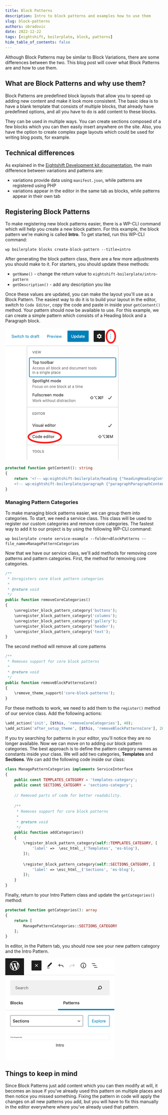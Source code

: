 ```yaml
---
title: Block Patterns
description: Intro to block patterns and examples how to use them
slug: block-patterns
authors: obradovic
date: 2022-12-22
tags: [eightshift, boilerplate, block, patterns]
hide_table_of_contents: false
---
```


Although Block Patterns may be similar to Block Variations, there are some differences between the two. This blog post will cover what Block Patterns are and how to use them.
<!--truncate-->

## What are Block Patterns and why use them?
Block Patterns are predefined block layouts that allow you to speed up adding new content and make it look more consistent. The basic idea is to have a blank template that consists of multiple blocks, that already have predefined options, and all you have to do is add content to these blocks.

They can be used in multiple ways. You can create sections composed of a few blocks which you can then easily insert anywhere on the site. Also, you have the option to create complex page layouts which could be used for writing blog posts, for example.

## Technical differences
As explained in the [Eightshift Development kit documentation](https://eightshift.com/docs/basics/blocks-patterns), the main difference between variations and patterns are:
- variations provide data using `manifest.json`, while patterns are registered using PHP
- variations appear in the editor in the same tab as blocks, while patterns appear in their own tab


## Registering Block Patterns
To make registering new block patterns easier, there is a WP-CLI command which will help you create a new block pattern. For this example, the block pattern we're making is called **Intro**. To get started, run this WP-CLI command:
```shell
wp boilerplate blocks create-block-pattern --title=intro
```

After generating the block pattern class, there are a few more adjustments you should make to it. For starters, you should update these methods:
- `getName()` - change the return value to `eightshift-boilerplate/intro-pattern`
- `getDescription()` - add any description you like

Once these values are updated, you can make the layout you'll use as a Block Pattern. The easiest way to do it is to build your layout in the editor, switch to `Code Editor`, copy the code and paste in inside your `getContent()` method. Your pattern should now be available to use. For this example, we can create a simple pattern which consists of a Heading block and a Paragraph block.

![Option to switch to Code Editor](/img/blog/code-editor.png)

```php
protected function getContent(): string
{
	return '<!-- wp:eightshift-boilerplate/heading {"headingHeadingContent":"Post title goes here","headingHeadingSize":"big"} /-->
	<!-- wp:eightshift-boilerplate/paragraph {"paragraphParagraphContent":"\u003cem\u003ePost intro goes here\u003c/em\u003e"} /-->';
}
```

### Managing Pattern Categories

To make managing block patterns easier, we can group them into categories. To start, we need a service class. This class will be used to register our custom categories and remove core categories. The fastest way to add it to our project is by using the following WP-CLI command:
```shell
wp boilerplate create service-example --folder=BlockPatterns --file_name=ManagePatternCategories
```

Now that we have our service class, we'll add methods for removing core patterns and pattern categories. First, the method for removing core categories.
```php
/**
 * Unregisters core block pattern categories
 *
 * @return void
 */
public function removeCoreCategories()
{
	\unregister_block_pattern_category('buttons');
	\unregister_block_pattern_category('columns');
	\unregister_block_pattern_category('gallery');
	\unregister_block_pattern_category('header');
	\unregister_block_pattern_category('text');
}
```
The second method will remove all core patterns

```php
/**
 * Removes support for core block patterns
 *
 * @return void
 */
public function removeBlockPatternsCore()
{
	\remove_theme_support('core-block-patterns');
}
```

For these methods to work, we need to add them to the `register()` method of our service class. Add the following actions:
```php
\add_action('init', [$this, 'removeCoreCategories'], 40);
\add_action('after_setup_theme', [$this, 'removeBlockPatternsCore'], 20);
```

If you try searching for patterns in your editor, you'll notice they are no longer available. Now we can move on to adding our block pattern categories. The best approach is to define the pattern category names as constants inside your class. We will add two categories, **Templates** and **Sections**. We can add the following code inside our class:
```php
class ManagePatternCategories implements ServiceInterface
{
	public const TEMPLATES_CATEGORY = 'templates-category';
	public const SECTIONS_CATEGORY = 'sections-category';

	// Removed parts of code for better readability.

	/**
	 * Removes support for core block patterns
	 *
	 * @return void
	 */
	public function addCategories()
	{
		\register_block_pattern_category(self::TEMPLATES_CATEGORY, [
			'label' =>  \esc_html__('Templates', 'es-blog'),
		]);

		\register_block_pattern_category(self::SECTIONS_CATEGORY, [
			'label' => \esc_html__('Sections', 'es-blog'),
		]);
	}
}
```

Finally, return to your Intro Pattern class and update the `getCategories()` method:
```php
protected function getCategories(): array
{
	return [
		ManagePatternCategories::SECTIONS_CATEGORY
	];
}
```

In editor, in the Pattern tab, you should now see your new pattern category and the Intro Pattern.

![New pattern category and block pattern](/img/blog/block-pattern-example.png)

## Things to keep in mind
Since Block Patterns just add content which you can then modify at will, it becomes an issue if you've already used this pattern on multiple places and then notice you missed something. Fixing the pattern in code will apply the changes on all new patterns you add, but you will have to fix this manually in the editor everywhere where you've already used that pattern.
